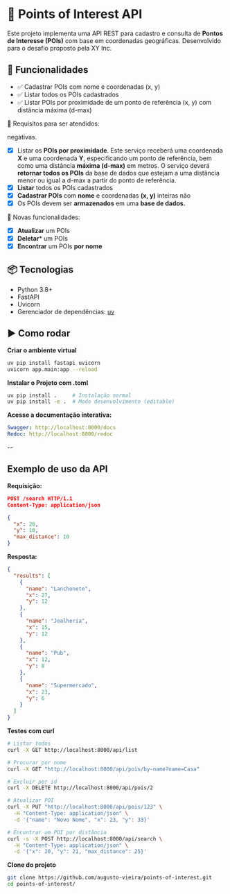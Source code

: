 # 📍 Points of Interest API

Este projeto implementa uma API REST para cadastro e consulta de **Pontos de Interesse (POIs)** com base em coordenadas geográficas. Desenvolvido para o desafio proposto pela XY Inc.

## 🚀 Funcionalidades

- ✅ Cadastrar POIs com nome e coordenadas (x, y)
- ✅ Listar todos os POIs cadastrados
- ✅ Listar POIs por proximidade de um ponto de referência (x, y) com distância máxima (d-max)

📝 Requisitos para ser atendidos:

negativas.
- [x] Listar os **POIs por proximidade**. Este serviço receberá uma coordenada **X** e uma coordenada **Y**, especificando um ponto de referência, bem como uma distância **máxima (d-max)** em metros. O serviço deverá **retornar todos os POIs** da base de dados que estejam a uma distância menor ou igual a d-max a partir do ponto de referência.
- [x] **Listar** todos os POIs cadastrados
- [x] **Cadastrar POIs** com **nome** e coordenadas **(x, y)** inteiras não 
- [x] Os POIs devem ser **armazenados** em uma **base de dados.**

📝 Novas funcionalidades:
- [x] **Atualizar** um POIs
- [x] **Deletar*** um POIs
- [x] **Encontrar** um POIs **por nome**

## 📦 Tecnologias

- Python 3.8+
- FastAPI
- Uvicorn
- Gerenciador de dependências: [uv](https://github.com/astral-sh/uv)

## ▶️ Como rodar
**Criar o ambiente virtual**
```bash
uv pip install fastapi uvicorn
uvicorn app.main:app --reload
```

**Instalar o Projeto com .toml**
```bash
uv pip install .     # Instalação normal
uv pip install -e .  # Modo desenvolvimento (editable)
```

**Acesse a documentação interativa:**
```yaml
Swagger: http://localhost:8000/docs
Redoc: http://localhost:8000/redoc
```
--
## Exemplo de uso da API
**Requisição:**
```json
POST /search HTTP/1.1
Content-Type: application/json

{
  "x": 20,
  "y": 10,
  "max_distance": 10
}
```

**Resposta:**
```json
{
  "results": [
    {
      "name": "Lanchonete",
      "x": 27,
      "y": 12
    },
    {
      "name": "Joalheria",
      "x": 15,
      "y": 12
    },
    {
      "name": "Pub",
      "x": 12,
      "y": 8
    },
    {
      "name": "Supermercado",
      "x": 23,
      "y": 6
    }
  ]
}
```

**Testes com curl**
```bash
# Listar todos 
curl -X GET http://localhost:8000/api/list

# Procurar por nome
curl -X GET "http://localhost:8000/api/pois/by-name?name=Casa"

# Excluir por id
curl -X DELETE http://localhost:8000/api/pois/2   

# Atualizar POI
curl -X PUT "http://localhost:8000/api/pois/123" \
  -H "Content-Type: application/json" \
  -d '{"name": "Novo Nome", "x": 23, "y": 33}'

# Encontrar um POI por distância
curl -s -X POST http://localhost:8000/api/search \
  -H "Content-Type: application/json" \
  -d '{"x": 20, "y": 21, "max_distance": 25}'
```

**Clone do projeto**
```bash
git clone https://github.com/augusto-vieira/points-of-interest.git
cd points-of-interest/
```